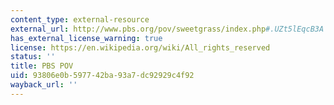 ```yaml
---
content_type: external-resource
external_url: http://www.pbs.org/pov/sweetgrass/index.php#.UZt5lEqcB3A
has_external_license_warning: true
license: https://en.wikipedia.org/wiki/All_rights_reserved
status: ''
title: PBS POV
uid: 93806e0b-5977-42ba-93a7-dc92929c4f92
wayback_url: ''
---
```

